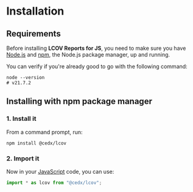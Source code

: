 # Installation

## Requirements
Before installing **LCOV Reports for JS**, you need to make sure you have [Node.js](https://nodejs.org)
and [npm](https://www.npmjs.com), the Node.js package manager, up and running.
		
You can verify if you're already good to go with the following command:

``` shell
node --version
# v21.7.2
```

## Installing with npm package manager

### 1. Install it
From a command prompt, run:

``` shell
npm install @cedx/lcov
```

### 2. Import it
Now in your [JavaScript](https://developer.mozilla.org/docs/Web/JavaScript) code, you can use:

``` js
import * as lcov from "@cedx/lcov";
```
